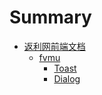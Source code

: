 # Summary

* [返利网前端文档](README.MD)
    * [fvmu](fvmu/README.MD)
        * [Toast](fvmu/plugins/toast.md)
        * [Dialog](fvmu/plugins/dialog.md)

